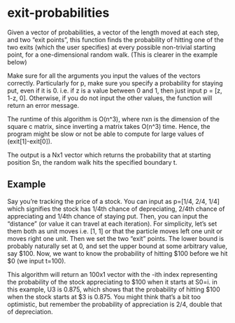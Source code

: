 # exit-probabilities
Given a vector of probabilities, a vector of the length moved at each step, and two “exit points”, this function finds the probability of hitting one of the two exits (which the user specifies) at every possible non-trivial starting point, for a one-dimensional random walk. (This is clearer in the example below)

Make sure for all the arguments you input the values of the vectors correctly. Particularly for p, make sure you specify a probability for staying put, even if it is 0. i.e. if z is a value between 0 and 1, then just input p = [z, 1-z, 0]. Otherwise, if you do not input the other values, the function will return an error message.

The runtime of this algorithm is O(n^3), where nxn is the dimension of the square c matrix, since inverting a matrix takes O(n^3) time. Hence, the program might be slow or not be able to compute for large values of (exit[1]-exit[0]).

The output is a Nx1 vector which returns the probability that at starting position Sn, the random walk hits the specified boundary t.

## Example

Say you’re tracking the price of a stock. You can input as p=[1/4, 2/4, 1/4] which signifies the stock has 1/4th chance of depreciating, 2/4th chance of appreciating and 1/4th chance of staying put. Then, you can input the “distance” (or value it can travel at each iteration). For simplicity, let’s set them both as unit moves i.e. [1, 1] or that the particle moves left one unit or moves right one unit. Then we set the two “exit” points. The lower bound is probably naturally set at 0, and set the upper bound at some arbitrary value, say $100. Now, we want to know the probability of hitting $100 before we hit $0 (we input t=100).

This algorithm will return an 100x1 vector with the -ith index representing the probability of the stock appreciating to $100 when it starts at S0=i. in this example, U3 is 0.875, which shows that the probability of hitting $100 when the stock starts at $3 is 0.875. You might think that’s a bit too optimistic, but remember the probability of appreciation is 2/4, double that of depreciation.

